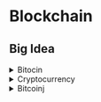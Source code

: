 # Blockchain

## Big Idea

<details> 
   <summary> Bitocin </summary>
 
* Owner of a video sharing channel create a unique bitcoin just for the connection and when the money arrives unlock it 
* Bitcoin in s decentralized digital currency allows people to transfer money as easily as sending email 
* Bitcoin transations are irreversable. It is maintain by a newrok of ppl called `bookkeepers` who running bitcoin server node software and anyone can participate and each bookkeeper has a `Ledger`.
* When Bob wants to transfer `5.2` amount of bitcoin to Carol he broadcasts a transaction message which contains his account number, Carol account number and the amount of the money. Bookkeeper received the message and adjust it's `Ledger` then they pass the transaction to other bookkeepers to update their `ledger`. 
* Bitcoin is just a group of people maintaining a `Ledger`
* `blockchain.info` displays the transaction on bitcoin.
 </details>
 
 <details> 
   <summary> Cryptocurrency </summary>
   
   * Bitcoin relies on several cryptographic algorithms. When Bob sending transaction sending money he signs with cryptographic digital signature so the bookkeeper can authorized bob for that transaction. Cryptographic digital signature does the same thing that a real signature doing to prove authorization. 
   * Digital signature relies on public key encryption. Each bitcoin account or address is basickly a `public key` and `private key` is a password to generate signature to spend money
   * Security: Since it is decentralized action so we need voting system for go with majority of legends. If you loose your password as private key you loose the money you have in bitcoin. It requires at least an hour after transaction to make sure network fully agreed with on and accepted.
   * To buy bitcoin go to `https://www.coinbase.com/` or you can see all atms from `https://coinatmradar.com/` 
   * Bitcoins keeps in wallets like `mycelium` app and presented with QR code. The QR code is updated when you change the amount. They also can be on the website like `blockchain.info`. A wallet is a private key.  Also you can generate a `paper wallet` which is the private key and it's associated bitcoin address at `https://bitcoinpaperwallet.com/` or `bitaddress.org`. It is better to keep a backup which sometimes includes 12 words
   * Accepting Bitcoin on Website. In `Bitpay` go to payment tools> button> fill the form> paste HTML. This allow you accept bitcoin  
   * `mycelium` is another one. After you install it in the phone. Widgets>html>export public key(starts with xpub>optional fields>copy html now. Private key is containing in my `mycelium` wallet. 
   * For donations you can use `bitcoinqrcode.org`. After pasting your public key gives a QR and just copy paste into you web. 
 </details>

 <details> 
   <summary> Bitcoinj </summary>
   * (Bitcoinj)[https://bitcoinj.github.io/getting-started] implemented in Java 7 and can be used any languages that target the JVM
   
   ```javascript
   npm install bitcoinjs-lib
   node // go to node env to test
   var bitcoin = require("bitcoinjs-lib");
   var keypair = bitcoin.ECPair.makeRandom();
   var address = keypair.getAddress();
   console.log(keypair.toWIF());
   var vanity = address.substring(0,10);
   console.log(vanity);
   ```
   
  
  </details>  





















